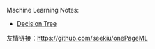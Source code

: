 Machine Learning Notes:
- [Decision Tree](ML&DL/decision_tree.md)

友情链接：https://github.com/seekiu/onePageML